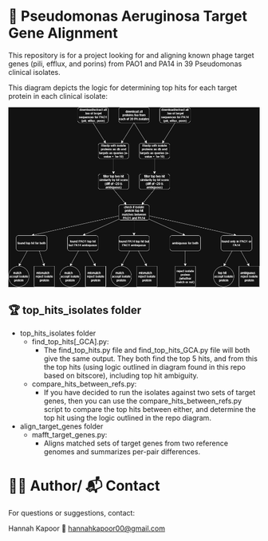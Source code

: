 # 🧬 Pseudomonas Aeruginosa Target Gene Alignment 

This repository is for a project looking for and aligning known phage target genes (pili, efflux, and porins) from PAO1 and PA14 in 39 Pseudomonas clinical isolates. 


This diagram depicts the logic for determining top hits for each target protein in each clinical isolate: 

![gene search pipline diagram](https://github.com/hanana2000/Clinical_Isolate_target_gene_alignments/blob/501dad9a5ad1674b30afb49399bffdd9fe88ffe7/PA_Isolate_target_proteins.jpg)


## 🏆 top_hits_isolates folder 

- top_hits_isolates folder 
    - find_top_hits[_GCA].py: 
        - The find_top_hits.py file and find_top_hits_GCA.py file will both give the same output. They both find the top 5 hits, and from this the top hits (using logic outlined in diagram found in this repo based on bitscore), including top hit ambiguity. 
    - compare_hits_between_refs.py: 
        - If you have decided to run the isolates against two sets of target genes, then you can use the compare_hits_between_refs.py script to compare the top hits between either, and determine the top hit using the logic outlined in the repo diagram.  
- align_target_genes folder 
    - mafft_target_genes.py:
        - Aligns matched sets of target genes from two reference genomes and summarizes per-pair differences.

# 🙋‍♀️ Author/ 📬 Contact

For questions or suggestions, contact: 

Hannah Kapoor
📧 hannahkapoor00@gmail.com 
